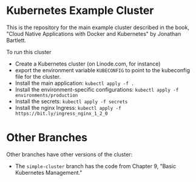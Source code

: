# Kubernetes Example Cluster

This is the repository for the main example cluster described in the book, "Cloud Native Applications with Docker and Kubernetes" by Jonathan Bartlett.

To run this cluster

* Create a Kubernetes cluster (on Linode.com, for instance)
* export the environment variable `KUBECONFIG` to point to the kubeconfig file for the cluster.
* Install the main application: `kubectl apply -f .`
* Install the environment-specific configurations: `kubectl apply -f environments/production`
* Install the secrets: `kubectl apply -f secrets`
* Install the nginx Ingress: `kubectl apply -f https://bit.ly/ingress_nginx_1_2_0`

# Other Branches

Other branches have other versions of the cluster:

* The `simple-cluster` branch has the code from Chapter 9, "Basic Kubernetes Management."
